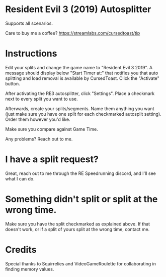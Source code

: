 # Resident Evil 3 (2019) Autosplitter

Supports all scenarios. 

Care to buy me a coffee?
https://streamlabs.com/cursedtoast/tip

# Instructions

Edit your splits and change the game name to "Resident Evil 3 2019". A message should display below "Start Timer at:" that notifies you that auto splitting and load removal is available by CursedToast. Click the "Activate" button.

After activating the RE3 autosplitter, click "Settings". Place a checkmark next to every split you want to use.

Afterwards, create your splits/segments. Name them anything you want (just make sure you have one split for each checkmarked autosplit setting). Order them however you'd like.

Make sure you compare against Game Time.

Any problems? Reach out to me.

# I have a split request?

Great, reach out to me through the RE Speedrunning discord, and I'll see what I can do.

# Something didn't split or split at the wrong time.

Make sure you have the split checkmarked as explained above. If that doesn't work, or if a split of yours split at the wrong time, contact me.

# Credits
Special thanks to Squirrelies and VideoGameRoulette for collaborating in finding memory values.
